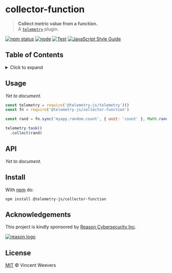 # collector-function

> **Collect metric value from a function.**  
> A [`telemetry`](https://github.com/telemetry-js/telemetry) plugin.

[![npm status](http://img.shields.io/npm/v/telemetry-js/collector-function.svg)](https://www.npmjs.org/package/@telemetry-js/collector-function)
[![node](https://img.shields.io/node/v/@telemetry-js/collector-function.svg)](https://www.npmjs.org/package/@telemetry-js/collector-function)
[![Test](https://github.com/telemetry-js/collector-function/workflows/Test/badge.svg?branch=main)](https://github.com/telemetry-js/collector-function/actions)
[![JavaScript Style Guide](https://img.shields.io/badge/code_style-standard-brightgreen.svg)](https://standardjs.com)

## Table of Contents

<details><summary>Click to expand</summary>

- [Usage](#usage)
- [API](#api)
- [Install](#install)
- [Acknowledgements](#acknowledgements)
- [License](#license)

</details>

## Usage

_Yet to document._

```js
const telemetry = require('@telemetry-js/telemetry')()
const fn = require('@telemetry-js/collector-function')

const rand = fn.sync('myapp.random.count', { unit: 'count' }, Math.random)

telemetry.task()
  .collect(rand)
```

## API

_Yet to document._

## Install

With [npm](https://npmjs.org) do:

```
npm install @telemetry-js/collector-function
```

## Acknowledgements

This project is kindly sponsored by [Reason Cybersecurity Inc](https://reasonsecurity.com).

[![reason logo](https://cdn.reasonsecurity.com/github-assets/reason_signature_logo.png)](https://reasonsecurity.com)

## License

[MIT](LICENSE) © Vincent Weevers
